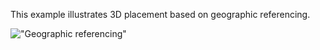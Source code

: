 ﻿This example illustrates 3D placement based on geographic referencing.

!["Geographic referencing"](../../../../figures/examples/geoReference_Tessellation_GK_V1.png "Figure 1 &mdash; Geographic referencing")